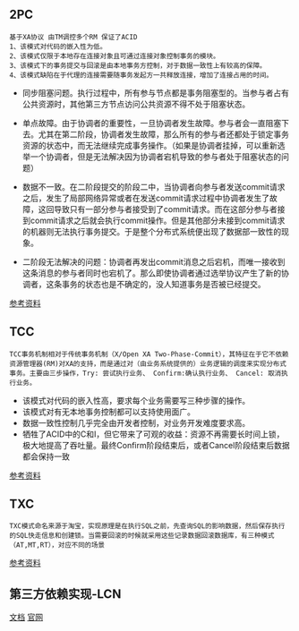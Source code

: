 ## 2PC
	基于XA协议 由TM调控多个RM 保证了ACID
	1、该模式对代码的嵌入性为低。
	2、该模式仅限于本地存在连接对象且可通过连接对象控制事务的模块。
	3、该模式下的事务提交与回滚是由本地事务方控制，对于数据一致性上有较高的保障。
	4、该模式缺陷在于代理的连接需要随事务发起方一共释放连接，增加了连接占用的时间。

* 同步阻塞问题。执行过程中，所有参与节点都是事务阻塞型的。当参与者占有公共资源时，其他第三方节点访问公共资源不得不处于阻塞状态。

* 单点故障。由于协调者的重要性，一旦协调者发生故障。参与者会一直阻塞下去。尤其在第二阶段，协调者发生故障，那么所有的参与者还都处于锁定事务资源的状态中，而无法继续完成事务操作。（如果是协调者挂掉，可以重新选举一个协调者，但是无法解决因为协调者宕机导致的参与者处于阻塞状态的问题）

* 数据不一致。在二阶段提交的阶段二中，当协调者向参与者发送commit请求之后，发生了局部网络异常或者在发送commit请求过程中协调者发生了故障，这回导致只有一部分参与者接受到了commit请求。而在这部分参与者接到commit请求之后就会执行commit操作。但是其他部分未接到commit请求的机器则无法执行事务提交。于是整个分布式系统便出现了数据部一致性的现象。

* 二阶段无法解决的问题：协调者再发出commit消息之后宕机，而唯一接收到这条消息的参与者同时也宕机了。那么即使协调者通过选举协议产生了新的协调者，这条事务的状态也是不确定的，没人知道事务是否被已经提交。

[参考资料](https://www.cnblogs.com/duanxz/p/4672708.html)

## TCC
	TCC事务机制相对于传统事务机制（X/Open XA Two-Phase-Commit），其特征在于它不依赖资源管理器(RM)对XA的支持，而是通过对（由业务系统提供的）业务逻辑的调度来实现分布式事务。主要由三步操作，Try: 尝试执行业务、 Confirm:确认执行业务、 Cancel: 取消执行业务。

* 该模式对代码的嵌入性高，要求每个业务需要写三种步骤的操作。
* 该模式对有无本地事务控制都可以支持使用面广。
* 数据一致性控制几乎完全由开发者控制，对业务开发难度要求高。
* 牺牲了ACID中的C和I，但它带来了可观的收益：资源不再需要长时间上锁，极大地提高了吞吐量。最终Confirm阶段结束后，或者Cancel阶段结束后数据都会保持一致

[参考资料](https://blog.csdn.net/z69183787/article/details/86699181)

## TXC

	TXC模式命名来源于淘宝，实现原理是在执行SQL之前，先查询SQL的影响数据，然后保存执行的SQL快走信息和创建锁。当需要回滚的时候就采用这些记录数据回滚数据库，有三种模式（AT,MT,RT），对应不同的场景
[参考资料](https://blog.csdn.net/z69183787/article/details/86699181)	

## 第三方依赖实现-LCN
[文档](https://www.codingapi.com/docs)
[官网](https://www.codingapi.com/)
	